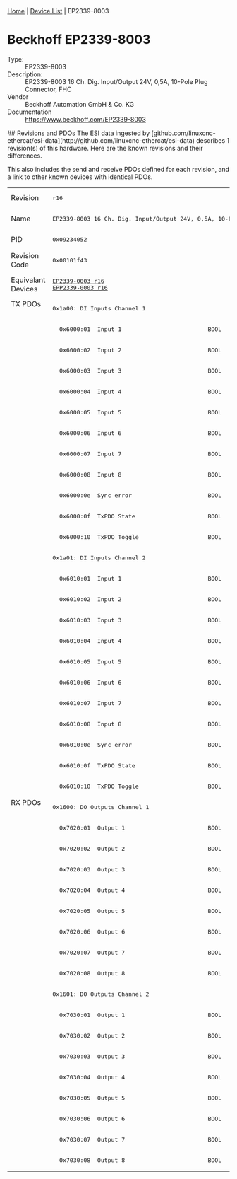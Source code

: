 <div class="nav"><a href="/esi-data">Home</a> | <a href="/esi-data/devices">Device List</a> | EP2339-8003</div>

#  Beckhoff EP2339-8003

<dl>
  <dt>Type:</dt><dd>EP2339-8003</dd>
  <dt>Description:</dt><dd>EP2339-8003 16 Ch. Dig. Input/Output 24V, 0,5A, 10-Pole Plug Connector, FHC</dd>
  <dt>Vendor</dt><dd>Beckhoff Automation GmbH & Co. KG</dd>
  <dt>Documentation</dt><dd><a href="https://www.beckhoff.com/EP2339-8003">https://www.beckhoff.com/EP2339-8003</a></dd>
</dl>
## Revisions and PDOs
The ESI data ingested by [github.com/linuxcnc-ethercat/esi-data](http://github.com/linuxcnc-ethercat/esi-data) describes 1 revision(s) of this hardware.  Here are the known revisions and their differences.

This also includes the send and receive PDOs defined for each revision, and a link to other known devices with identical PDOs.

<table>
<tr >
<td class="first">Revision</td>
<td ><pre>r16</pre></td>
</tr>
<tr >
<td class="first">Name</td>
<td ><pre>EP2339-8003 16 Ch. Dig. Input/Output 24V, 0,5A, 10-Pole Plug Connector, FHC</pre></td>
</tr>
<tr >
<td class="first">PID</td>
<td ><pre>0x09234052</pre></td>
</tr>
<tr >
<td class="first">Revision Code</td>
<td ><pre>0x00101f43</pre></td>
</tr>
<tr >
<td class="first">Equivalant Devices</td>
<td ><pre><a href="EP2339-0003">EP2339-0003 r16</a><br/><a href="EPP2339-0003">EPP2339-0003 r16</a></pre></td>
</tr>
<tr class="txpdo pdosection">
<td class="first" rowspan=24 valign=top>TX PDOs</td>
<td><pre>0x1a00: DI Inputs Channel 1</pre></td>
<td></td>
</tr>
<tr class="txpdo">
<td ><pre>  0x6000:01  Input 1                         BOOL</pre></td>
</tr>
<tr class="txpdo">
<td ><pre>  0x6000:02  Input 2                         BOOL</pre></td>
</tr>
<tr class="txpdo">
<td ><pre>  0x6000:03  Input 3                         BOOL</pre></td>
</tr>
<tr class="txpdo">
<td ><pre>  0x6000:04  Input 4                         BOOL</pre></td>
</tr>
<tr class="txpdo">
<td ><pre>  0x6000:05  Input 5                         BOOL</pre></td>
</tr>
<tr class="txpdo">
<td ><pre>  0x6000:06  Input 6                         BOOL</pre></td>
</tr>
<tr class="txpdo">
<td ><pre>  0x6000:07  Input 7                         BOOL</pre></td>
</tr>
<tr class="txpdo">
<td ><pre>  0x6000:08  Input 8                         BOOL</pre></td>
</tr>
<tr class="txpdo">
<td ><pre>  0x6000:0e  Sync error                      BOOL</pre></td>
</tr>
<tr class="txpdo">
<td ><pre>  0x6000:0f  TxPDO State                     BOOL</pre></td>
</tr>
<tr class="txpdo">
<td ><pre>  0x6000:10  TxPDO Toggle                    BOOL</pre></td>
</tr>
<tr class="txpdo pdosection">
<td ><pre>0x1a01: DI Inputs Channel 2</pre></td>
</tr>
<tr class="txpdo">
<td ><pre>  0x6010:01  Input 1                         BOOL</pre></td>
</tr>
<tr class="txpdo">
<td ><pre>  0x6010:02  Input 2                         BOOL</pre></td>
</tr>
<tr class="txpdo">
<td ><pre>  0x6010:03  Input 3                         BOOL</pre></td>
</tr>
<tr class="txpdo">
<td ><pre>  0x6010:04  Input 4                         BOOL</pre></td>
</tr>
<tr class="txpdo">
<td ><pre>  0x6010:05  Input 5                         BOOL</pre></td>
</tr>
<tr class="txpdo">
<td ><pre>  0x6010:06  Input 6                         BOOL</pre></td>
</tr>
<tr class="txpdo">
<td ><pre>  0x6010:07  Input 7                         BOOL</pre></td>
</tr>
<tr class="txpdo">
<td ><pre>  0x6010:08  Input 8                         BOOL</pre></td>
</tr>
<tr class="txpdo">
<td ><pre>  0x6010:0e  Sync error                      BOOL</pre></td>
</tr>
<tr class="txpdo">
<td ><pre>  0x6010:0f  TxPDO State                     BOOL</pre></td>
</tr>
<tr class="txpdo">
<td ><pre>  0x6010:10  TxPDO Toggle                    BOOL</pre></td>
</tr>
<tr class="rxpdo pdosection">
<td class="first" rowspan=18 valign=top>RX PDOs</td>
<td><pre>0x1600: DO Outputs Channel 1</pre></td>
<td></td>
</tr>
<tr class="rxpdo">
<td ><pre>  0x7020:01  Output 1                        BOOL</pre></td>
</tr>
<tr class="rxpdo">
<td ><pre>  0x7020:02  Output 2                        BOOL</pre></td>
</tr>
<tr class="rxpdo">
<td ><pre>  0x7020:03  Output 3                        BOOL</pre></td>
</tr>
<tr class="rxpdo">
<td ><pre>  0x7020:04  Output 4                        BOOL</pre></td>
</tr>
<tr class="rxpdo">
<td ><pre>  0x7020:05  Output 5                        BOOL</pre></td>
</tr>
<tr class="rxpdo">
<td ><pre>  0x7020:06  Output 6                        BOOL</pre></td>
</tr>
<tr class="rxpdo">
<td ><pre>  0x7020:07  Output 7                        BOOL</pre></td>
</tr>
<tr class="rxpdo">
<td ><pre>  0x7020:08  Output 8                        BOOL</pre></td>
</tr>
<tr class="rxpdo pdosection">
<td ><pre>0x1601: DO Outputs Channel 2</pre></td>
</tr>
<tr class="rxpdo">
<td ><pre>  0x7030:01  Output 1                        BOOL</pre></td>
</tr>
<tr class="rxpdo">
<td ><pre>  0x7030:02  Output 2                        BOOL</pre></td>
</tr>
<tr class="rxpdo">
<td ><pre>  0x7030:03  Output 3                        BOOL</pre></td>
</tr>
<tr class="rxpdo">
<td ><pre>  0x7030:04  Output 4                        BOOL</pre></td>
</tr>
<tr class="rxpdo">
<td ><pre>  0x7030:05  Output 5                        BOOL</pre></td>
</tr>
<tr class="rxpdo">
<td ><pre>  0x7030:06  Output 6                        BOOL</pre></td>
</tr>
<tr class="rxpdo">
<td ><pre>  0x7030:07  Output 7                        BOOL</pre></td>
</tr>
<tr class="rxpdo">
<td ><pre>  0x7030:08  Output 8                        BOOL</pre></td>
</tr>
</table>
